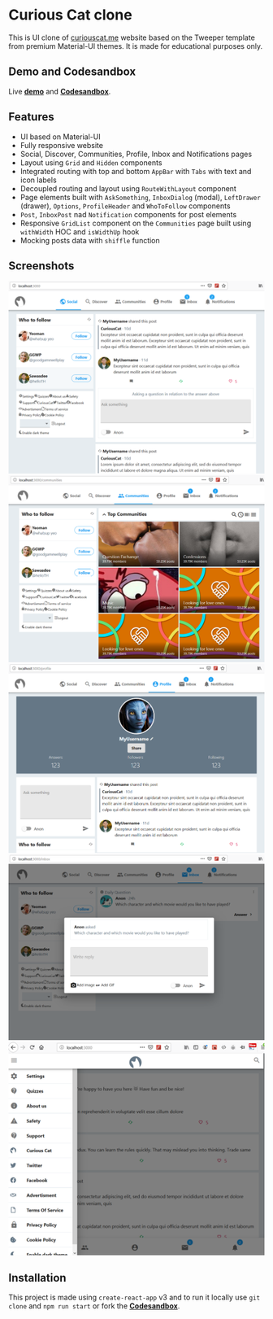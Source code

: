 # Curious Cat clone

This is UI clone of [curiouscat.me](http://curiouscat.me) website based on the Tweeper template from premium Material-UI themes. It is made for educational purposes only.

## Demo and Codesandbox

Live **[demo](https://f1u1t.csb.app/)** and **[Codesandbox](https://codesandbox.io/s/github/nemanjam/curious-cat)**.

## Features

* UI based on Material-UI
* Fully responsive website
* Social, Discover, Communities, Profile, Inbox and Notifications pages
* Layout using `Grid` and `Hidden` components
* Integrated routing with top and bottom `AppBar` with `Tabs` with text and icon labels
* Decoupled routing and layout using `RouteWithLayout` component
* Page elements built with `AskSomething`, `InboxDialog` (modal), `LeftDrawer` (drawer), `Options`, `ProfileHeader` and `WhoToFollow` components
* `Post`, `InboxPost` nad `Notification` components for post elements
* Responsive `GridList` component on the `Communities` page built using `withWidth` HOC and `isWidthUp` hook
* Mocking posts data with `shiffle` function
  

## Screenshots  

![Screenshot1](/screenshots/Screenshot_1.png)
![Screenshot2](/screenshots/Screenshot_2.png)
![Screenshot3](/screenshots/Screenshot_3.png)
![Screenshot4](/screenshots/Screenshot_4.png)
![Screenshot5](/screenshots/Screenshot_5.png)
  

## Installation
  
This project is made using `create-react-app` v3 and to run it locally use `git clone` and `npm run start` or fork the **[Codesandbox](https://codesandbox.io/s/github/nemanjam/curious-cat)**.